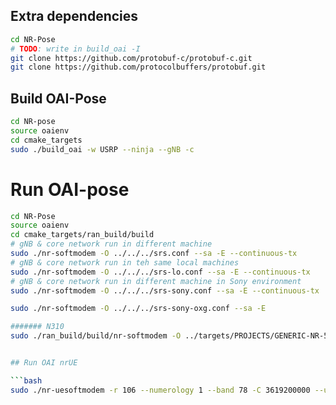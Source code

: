 ## Extra dependencies
```bash
cd NR-Pose
# TODO: write in build_oai -I
git clone https://github.com/protobuf-c/protobuf-c.git
git clone https://github.com/protocolbuffers/protobuf.git
```

## Build OAI-Pose

```bash
cd NR-pose
source oaienv
cd cmake_targets
sudo ./build_oai -w USRP --ninja --gNB -c
```

# Run OAI-pose
```bash
cd NR-Pose
source oaienv
cd cmake_targets/ran_build/build
# gNB & core network run in different machine
sudo ./nr-softmodem -O ../../../srs.conf --sa -E --continuous-tx
# gNB & core network run in teh same local machines
sudo ./nr-softmodem -O ../../../srs-lo.conf --sa -E --continuous-tx
# gNB & core network run in different machine in Sony environment
sudo ./nr-softmodem -O ../../../srs-sony.conf --sa -E --continuous-tx

sudo ./nr-softmodem -O ../../../srs-sony-oxg.conf --sa -E

####### N310
sudo ./ran_build/build/nr-softmodem -O ../targets/PROJECTS/GENERIC-NR-5GC/CONF/gnb.band78.sa.fr1.106PRB.2x2.usrpn310.conf --gNBs.[0].min_rxtxtime 6 --sa --usrp-tx-thread-config 1


## Run OAI nrUE

```bash
sudo ./nr-uesoftmodem -r 106 --numerology 1 --band 78 -C 3619200000 --ue-fo-compensation --sa -E --uicc0.imsi 466920000000003
```